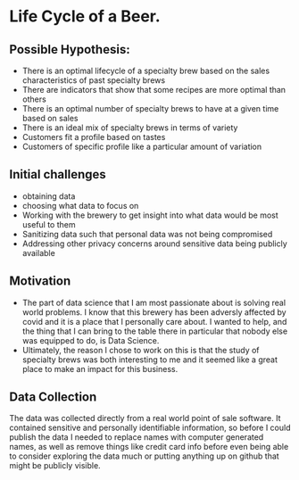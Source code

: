 # Life Cycle of a Beer.


## Possible Hypothesis: 

- There is an optimal lifecycle of a specialty brew based on the sales characteristics of past specialty brews
- There are indicators that show that some recipes are more optimal than others
- There is an optimal number of specialty brews to have at a given time based on sales
- There is an ideal mix of specialty brews in terms of variety
- Customers fit a profile based on tastes
- Customers of specific profile like a particular amount of variation

## Initial challenges
- obtaining data
- choosing what data to focus on
- Working with the brewery to get insight into what data would be most useful to them
- Sanitizing data such that personal data was not being compromised
- Addressing other privacy concerns around sensitive data being publicly available

## Motivation
- The part of data science that I am most passionate about is solving real world problems. I know that this brewery has been adversly affected by covid and it is a place that I personally care about. I wanted to help, and the thing that I can bring to the table there in particular that nobody else was equipped to do, is Data Science.
- Ultimately, the reason I chose to work on this is that the study of specialty brews was both interesting to me and it seemed like a great place to make an impact for this business.

## Data Collection

The data was collected directly from a real world point of sale software. It contained sensitive and personally identifiable information, so before I could publish the data I needed to replace names with computer generated names, as well as remove things like credit card info before even being able to consider exploring the data much or putting anything up on github that might be publicly visible.


